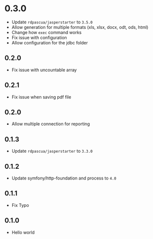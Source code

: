 # 0.3.0

* Update `rdpascua/jasperstarter` to `3.5.0`
* Allow generation for multiple formats (xls, xlsx, docx, odt, ods, html)
* Change how `exec` command works
* Fix issue with configuration
* Allow configuration for the jdbc folder

## 0.2.0

* Fix issue with uncountable array

## 0.2.1

* Fix issue when saving pdf file

## 0.2.0

* Allow multiple connection for reporting

## 0.1.3

* Update `rdpascua/jasperstarter` to `3.3.0`

## 0.1.2

* Update symfony/http-foundation and process to `4.0`

## 0.1.1

* Fix Typo

## 0.1.0

* Hello world